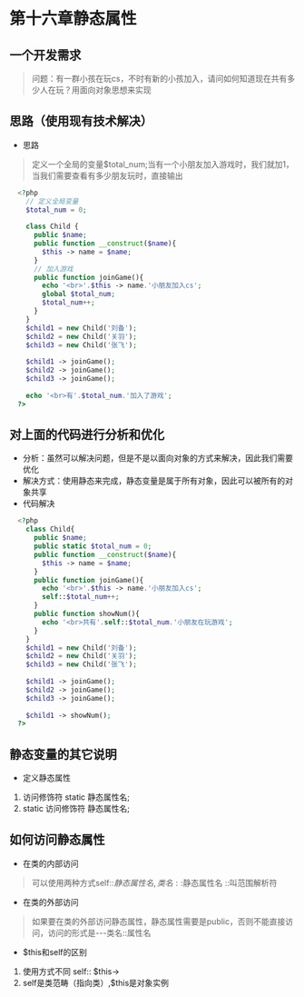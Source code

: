 # 第十六章静态属性
## 一个开发需求
> 问题：有一群小孩在玩cs，不时有新的小孩加入，请问如何知道现在共有多少人在玩？用面向对象思想来实现
## 思路（使用现有技术解决）
+ 思路
> 定义一个全局的变量$total_num;当有一个小朋友加入游戏时，我们就加1，当我们需要查看有多少朋友玩时，直接输出
```php
  <?php
    // 定义全局变量
    $total_num = 0;
    
    class Child {
      public $name;
      public function __construct($name){
        $this -> name = $name;
      }
      // 加入游戏
      public function joinGame(){
        echo '<br>'.$this -> name.'小朋友加入cs';
        global $total_num;
        $total_num++;   
      }
    }
    $child1 = new Child('刘备');
    $child2 = new Child('关羽');
    $child3 = new Child('张飞');
    
    $child1 -> joinGame();
    $child2 -> joinGame();
    $child3 -> joinGame();
    
    echo '<br>有'.$total_num.'加入了游戏';
  ?>
```
## 对上面的代码进行分析和优化
+ 分析：虽然可以解决问题，但是不是以面向对象的方式来解决，因此我们需要优化
+ 解决方式：使用静态来完成，静态变量是属于所有对象，因此可以被所有的对象共享
+ 代码解决
```php
  <?php
    class Child{
      public $name;
      public static $total_num = 0;
      public function __construct($name){
        $this -> name = $name;
      }
      public function joinGame(){
        echo '<br>'.$this -> name.'小朋友加入cs';
        self::$total_num++;
      }
      public function showNum(){
        echo '<br>共有'.self::$total_num.'小朋友在玩游戏';
      }
    }
    $child1 = new Child('刘备');
    $child2 = new Child('关羽');
    $child3 = new Child('张飞');
    
    $child1 -> joinGame();
    $child2 -> joinGame();
    $child3 -> joinGame();
    
    $child1 -> showNum();
  ?>
```
## 静态变量的其它说明
+ 定义静态属性
1. 访问修饰符 static 静态属性名;
2. static 访问修饰符 静态属性名;
## 如何访问静态属性
+ 在类的内部访问
> 可以使用两种方式self::$静态属性名,类名::$静态属性名  ::叫范围解析符
+ 在类的外部访问
> 如果要在类的外部访问静态属性，静态属性需要是public，否则不能直接访问，访问的形式是---类名::属性名
+ $this和self的区别
1. 使用方式不同 self::  $this->
2. self是类范畴（指向类）,$this是对象实例
